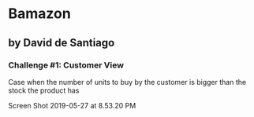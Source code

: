 # Bamazon

## by David de Santiago

### Challenge #1: Customer View

Case when the number of units to buy by the customer is bigger than the stock the product has

Screen Shot 2019-05-27 at 8.53.20 PM
